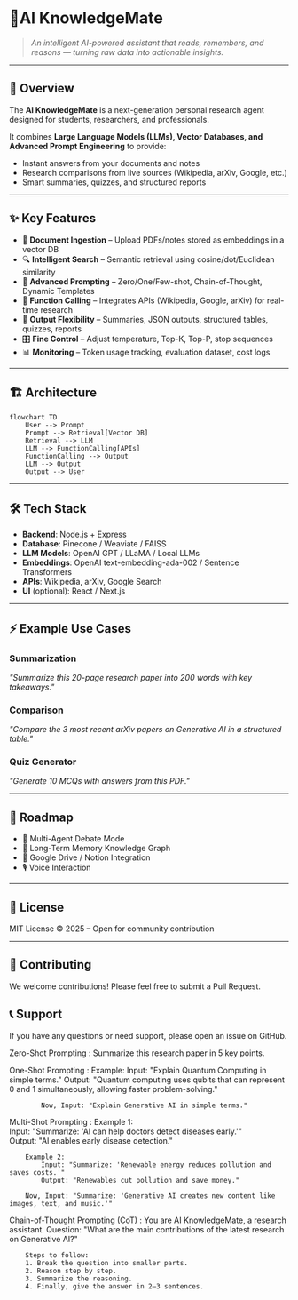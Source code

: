 
# 🤖AI KnowledgeMate


> *An intelligent AI-powered assistant that reads, remembers, and reasons — turning raw data into actionable insights.*

---

## 🚀 Overview

The **AI KnowledgeMate** is a next-generation personal research agent designed for students, researchers, and professionals.  

It combines **Large Language Models (LLMs), Vector Databases, and Advanced Prompt Engineering** to provide:

- Instant answers from your documents and notes
- Research comparisons from live sources (Wikipedia, arXiv, Google, etc.)
- Smart summaries, quizzes, and structured reports

---

## ✨ Key Features

- 📂 **Document Ingestion** – Upload PDFs/notes stored as embeddings in a vector DB
- 🔍 **Intelligent Search** – Semantic retrieval using cosine/dot/Euclidean similarity
- 🧠 **Advanced Prompting** – Zero/One/Few-shot, Chain-of-Thought, Dynamic Templates
- 🔗 **Function Calling** – Integrates APIs (Wikipedia, Google, arXiv) for real-time research
- 📝 **Output Flexibility** – Summaries, JSON outputs, structured tables, quizzes, reports
- 🎛 **Fine Control** – Adjust temperature, Top-K, Top-P, stop sequences
- 📊 **Monitoring** – Token usage tracking, evaluation dataset, cost logs

---

## 🏗️ Architecture

```mermaid
flowchart TD
    User --> Prompt
    Prompt --> Retrieval[Vector DB]
    Retrieval --> LLM
    LLM --> FunctionCalling[APIs]
    FunctionCalling --> Output
    LLM --> Output
    Output --> User
```

---

## 🛠️ Tech Stack

- **Backend**: Node.js + Express
- **Database**: Pinecone / Weaviate / FAISS
- **LLM Models**: OpenAI GPT / LLaMA / Local LLMs
- **Embeddings**: OpenAI text-embedding-ada-002 / Sentence Transformers
- **APIs**: Wikipedia, arXiv, Google Search
- **UI** (optional): React / Next.js

---

## ⚡ Example Use Cases

### Summarization
*"Summarize this 20-page research paper into 200 words with key takeaways."*

### Comparison
*"Compare the 3 most recent arXiv papers on Generative AI in a structured table."*

### Quiz Generator
*"Generate 10 MCQs with answers from this PDF."*

---

## 🚧 Roadmap

- 🔄 Multi-Agent Debate Mode
- 🧾 Long-Term Memory Knowledge Graph
- 📂 Google Drive / Notion Integration
- 🎙️ Voice Interaction

---

## 📜 License

MIT License © 2025 – Open for community contribution

---

## 🤝 Contributing

We welcome contributions! Please feel free to submit a Pull Request.

## 📞 Support

If you have any questions or need support, please open an issue on GitHub.



Zero-Shot Prompting :
        Summarize this research paper in 5 key points.

One-Shot Prompting :
        Example: 
            Input: "Explain Quantum Computing in simple terms."
            Output: "Quantum computing uses qubits that can represent 0 and 1 simultaneously, allowing faster problem-solving."

            Now, Input: "Explain Generative AI in simple terms."


Multi-Shot Prompting  :
        Example 1:  
            Input: "Summarize: 'AI can help doctors detect diseases early.'"  
            Output: "AI enables early disease detection."

        Example 2:  
            Input: "Summarize: 'Renewable energy reduces pollution and saves costs.'"  
            Output: "Renewables cut pollution and save money."

        Now, Input: "Summarize: 'Generative AI creates new content like images, text, and music.'"

Chain-of-Thought Prompting (CoT) :
        You are AI KnowledgeMate, a research assistant. 
        Question: "What are the main contributions of the latest research on Generative AI?"  

        Steps to follow:  
        1. Break the question into smaller parts.  
        2. Reason step by step.  
        3. Summarize the reasoning.  
        4. Finally, give the answer in 2–3 sentences.
